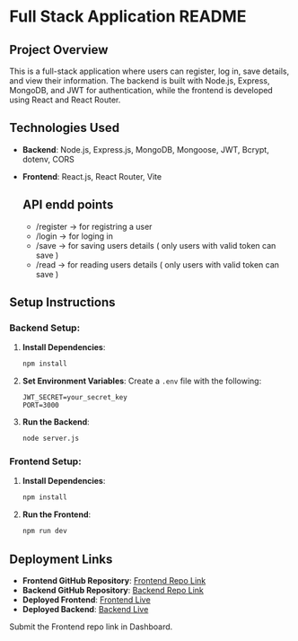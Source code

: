 # Full Stack Application README

## Project Overview
This is a full-stack application where users can register, log in, save details, and view their information. The backend is built with Node.js, Express, MongoDB, and JWT for authentication, while the frontend is developed using React and React Router.

## Technologies Used
- **Backend**: Node.js, Express.js, MongoDB, Mongoose, JWT, Bcrypt, dotenv, CORS
- **Frontend**: React.js, React Router, Vite

  ## API endd points
  - /register -> for registring a user
  - /login -> for loging in
  - /save ->  for saving users details ( only users with valid token can save )
  - /read -> for reading users details ( only users with valid token can save )

## Setup Instructions

### Backend Setup:
1. **Install Dependencies**:
   ```bash
   npm install
   ```
2. **Set Environment Variables**:
   Create a `.env` file with the following:
   ```env
   JWT_SECRET=your_secret_key
   PORT=3000
   ```
3. **Run the Backend**:
   ```bash
   node server.js
   ```

### Frontend Setup:
1. **Install Dependencies**:
   ```bash
   npm install
   ```
2. **Run the Frontend**:
   ```bash
   npm run dev
   ```

## Deployment Links
- **Frontend GitHub Repository**: [Frontend Repo Link](https://github.com/iamnabeelrahman/UpSkillMadia-Tasks/tree/main/Task%2032/frontend)
- **Backend GitHub Repository**: [Backend Repo Link](https://github.com/iamnabeelrahman/UpSkillMadia-Tasks/tree/main/Task%2032/backend)
- **Deployed Frontend**: [Frontend Live](https://task-32-frontend.onrender.com/)
- **Deployed Backend**: [Backend Live](https://task32-backend.onrender.com)

Submit the Frontend repo link in Dashboard.

